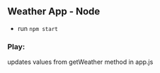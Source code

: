 ## Weather App - Node

* run ```npm start```

### Play:

updates values from getWeather method in app.js
